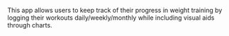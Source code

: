 This app allows users to keep track of their progress in weight training by logging their workouts daily/weekly/monthly while including visual aids through charts.
